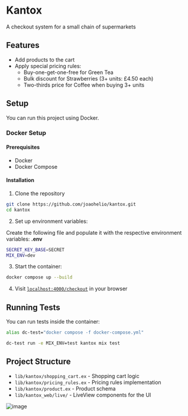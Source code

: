 # Kantox

A checkout system for a small chain of supermarkets

## Features

- Add products to the cart
- Apply special pricing rules:
  - Buy-one-get-one-free for Green Tea
  - Bulk discount for Strawberries (3+ units: £4.50 each)
  - Two-thirds price for Coffee when buying 3+ units

## Setup

You can run this project using Docker.

### Docker Setup

#### Prerequisites

- Docker
- Docker Compose

#### Installation

1. Clone the repository
```bash
git clone https://github.com/joaohelio/kantox.git
cd kantox
```

2. Set up environment variables:

Create the following file and populate it with the respective environment variables:
**.env**
```bash
SECRET_KEY_BASE=SECRET
MIX_ENV=dev
```

3. Start the container:
```bash
docker compose up --build
```

4. Visit [`localhost:4000/checkout`](http://localhost:4000/checkout) in your browser

## Running Tests

You can run tests inside the container:
```bash
alias dc-test="docker compose -f docker-compose.yml"

dc-test run -e MIX_ENV=test kantox mix test
```

## Project Structure

- `lib/kantox/shopping_cart.ex` - Shopping cart logic
- `lib/kantox/pricing_rules.ex` - Pricing rules implementation
- `lib/kantox/product.ex` - Product schema
- `lib/kantox_web/live/` - LiveView components for the UI

![image](https://github.com/user-attachments/assets/d5f5ba2e-6795-4bdb-9852-b76bf16c919f)
